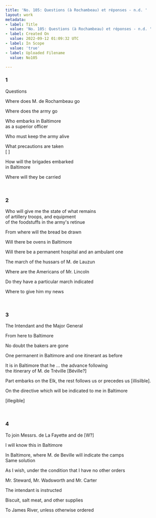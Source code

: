 ```yaml
---
title: 'No. 105: Questions (à Rochambeau) et réponses - n.d. '
layout: work
metadata:
- label: Title
  value: 'No. 105: Questions (à Rochambeau) et réponses - n.d. '
- label: Created On
  value: 2022-09-12 01:09:32 UTC
- label: In Scope
  value: 'true'
- label: Uploaded Filename
  value: No105

---
```

<div class="pages">
<div id="translation-32541586">
<h3>1</h3>
<div class="page-content">
<p>Questions</p>
<p>Where does M. de Rochambeau go</p>
<p>Where does the army go</p>
<p>Who embarks in Baltimore<br/>
as a superior officer</p>
<p>Who must keep the army alive</p>
<p>What precautions are taken<br/>
[ ]</p>
<p>How will the brigades embarked<br/>
in Baltimore</p>
<p>Where will they be carried</p>
</div>
</div>
<br />
<div id="translation-32541587">
<h3>2</h3>
<div class="page-content">
<p>Who will give me the state of what remains<br/>
of artillery troops, and equipment<br/>
of the foodstuffs in the army's retinue</p>
<p>From where will the bread be drawn</p>
<p>Will there be ovens in Baltimore</p>
<p>Will there be a permanent hospital and an ambulant one</p>
<p>The march of the hussars of M. de Lauzun</p>
<p>Where are the Americans of Mr. Lincoln</p>
<p>Do they have a particular march indicated</p>
<p>Where to give him my news</p>
</div>
</div>
<br />
<div id="translation-32541588">
<h3>3</h3>
<div class="page-content">
<p> The Intendant and the Major General</p>
<p>From here to Baltimore</p>
<p>No doubt the bakers are gone</p>
<p>One permanent in Baltimore and one itinerant as before</p>
<p>It is in Baltimore that he ... the advance following<br/>
the itinerary of M. de Tréville [Béville?]</p>
<p>Part embarks on the Elk, the rest follows us or precedes us [illisilble].</p>
<p>On the directive which will be indicated to me in Baltimore</p>
<p>[illegible]</p>
</div>
</div>
<br />
<div id="translation-32541589">
<h3>4</h3>
<div class="page-content">
<p>To join Messrs. de La Fayette and de [W?]</p>
<p>I will know this in Baltimore</p>
<p>In Baltimore, where M. de Beville will indicate the camps<br/>
Same solution</p>
<p>As I wish, under the condition that  I have no other orders</p>
<p>Mr. Steward, Mr. Wadsworth and Mr. Carter</p>
<p>The intendant is instructed</p>
<p>Biscuit, salt meat, and other supplies</p>
<p>To James River, unless otherwise ordered</p>
</div>
</div>
<br />
</div>
